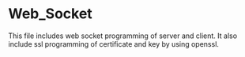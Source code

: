 # Web_Socket
This file includes web socket programming of server and client. It also include ssl programming of certificate and key by using openssl.  
